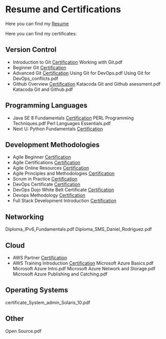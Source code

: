 # Resume and Certifications

Here you can find my [Resume](resume/Jose%20Daniel%20Rodríguez%20Sánchez_english_resume_2020.pdf)

Here you can find my certificates:

## Version Control
- Introduction to Git [Certification](certificates/Introduction%20to%20Git.pdf)
Working with Git.pdf
- Beginner Git [Certification](certificates/Beginner%20Git.pdf)
- Advanced Git [Certification](certificates/Advanced%20Git.pdf)
Using Git for DevOps.pdf
Using Git for DevOps_conflicts.pdf
- Github Overview [Certification](certificates/Github%20Overview.pdf)
Katacoda Git and Github asessment.pdf
Katacoda Git and Github.pdf


## Programming Languages
- Java SE 8 Fundamentals [Certification](certificates/Java%20SE%208%20Fundamentals.pdf)
PERL Programming Techniques.pdf
Perl Languages Essentials.pdf
- Next U: Python Fundamentals [Certification](https://www.credential.net/0b63ffdb-c2f9-4caf-9f20-4e81c6b9b2cd#gs.geru4j)

## Development Methodologies
- Agile Beginner [Certification](certificates/Agile%20Beginner.pdf)
- Agile Certifications [Certification](certificates/Agile%20Certifications.pdf)
- Agile Online Resources [Certification](certificates/Agile%20Online%20Resources.pdf)
- Agile Principles and Methodologies [Certification](certificates/Agile%20Principles%20and%20Methodologies.pdf)
- Scrum in Practice [Certification](certificates/Scrum%20in%20practice%20-%20an%20pverview.pdf)
- DevOps Certificate [Certification](certificates/DevOps%20Certificate.pdf)
- DevOps Dojo White Belt Certificate [Certification](certificates/DevOps%20Dojo%20White%20Belt%20Certificate.pdf)
- Devops Methodology [Certification](certificates/Devops%20Methodology.pdf)
- Full Stack Development Introduction [Certification](certificates/Full%20Stack%20Development%20Intro.pdf)

## Networking
Diploma_IPv6_Fundamentals.pdf
Diploma_SMS_Daniel_Rodriguez.pdf

## Cloud
- AWS Partner [Certification](certificates/AWS%20Partner.pdf)
- AWS Training Introduction [Certification](certificates/AWS%20Training%20Introduction.pdf)
Microsoft Azure Basics.pdf
Microsoft Azure Intro.pdf
Microsoft Azure Network and Storage.pdf
Microsoft Azure Publishing and Catching.pdf

## Operating Systems
certificate_System_admin_Solaris_10.pdf

## Other
Open Source.pdf
